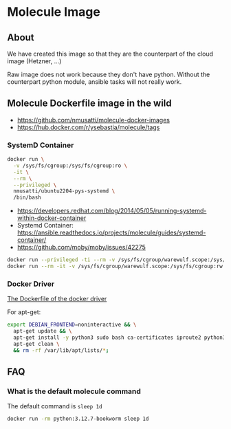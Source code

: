 # Molecule Image

## About

We have created this image so that they are the counterpart of the
cloud image (Hetzner, ...)

Raw image does not work because they don't have python.
Without the counterpart python module, ansible tasks will not really work.

## Molecule Dockerfile image in the wild

* https://github.com/nmusatti/molecule-docker-images
* https://hub.docker.com/r/ysebastia/molecule/tags

### SystemD Container

```bash
docker run \
  -v /sys/fs/cgroup:/sys/fs/cgroup:ro \
  -it \
  --rm \
  --privileged \
  nmusatti/ubuntu2204-pys-systemd \ 
  /bin/bash
```
* https://developers.redhat.com/blog/2014/05/05/running-systemd-within-docker-container
* Systemd Container: https://ansible.readthedocs.io/projects/molecule/guides/systemd-container/
* https://github.com/moby/moby/issues/42275

```bash
docker run --privileged -ti --rm -v /sys/fs/cgroup/warewulf.scope:/sys/fs/cgroup:rw ghcr.io/gerardnico/molecule-debian:12.8 /lib/systemd/systemd
docker run --rm -it -v /sys/fs/cgroup/warewulf.scope:/sys/fs/cgroup:rw --tmpfs /run --tmpfs /run/lock warewulf-1:latest /sbin/init
```
### Docker Driver

[The Dockerfile of the docker driver](https://github.com/ansible-community/molecule-plugins/blob/main/src/molecule_plugins/docker/playbooks/Dockerfile.j2)

For apt-get:
```bash
export DEBIAN_FRONTEND=noninteractive && \
  apt-get update && \
  apt-get install -y python3 sudo bash ca-certificates iproute2 python3-apt aptitude rsync && \
  apt-get clean \
  && rm -rf /var/lib/apt/lists/*;
```

## FAQ

### What is the default molecule command

The default command is `sleep 1d`
```bash
docker run -rm python:3.12.7-bookworm sleep 1d 
```



